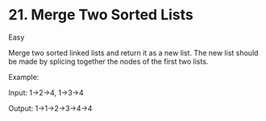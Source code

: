 # 21. Merge Two Sorted Lists

Easy

Merge two sorted linked lists and return it as a new list. The new list should be made by splicing together the nodes of the first two lists.

Example:

Input: 1->2->4, 1->3->4

Output: 1->1->2->3->4->4
